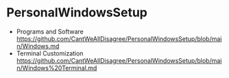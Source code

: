 # PersonalWindowsSetup

* Programs and Software
                                https://github.com/CantWeAllDisagree/PersonalWindowsSetup/blob/main/Windows.md
* Terminal Customization
                                https://github.com/CantWeAllDisagree/PersonalWindowsSetup/blob/main/Windows%20Terminal.md
